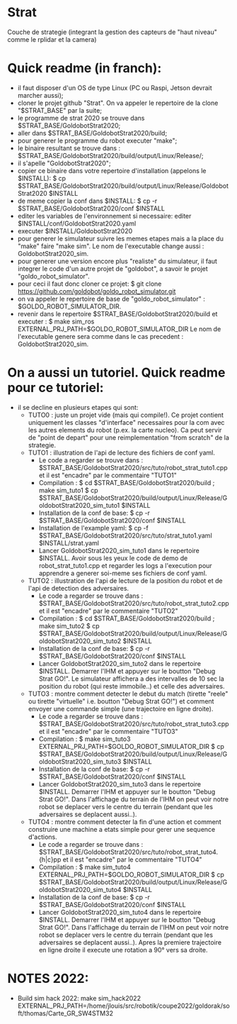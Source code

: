 # Strat
Couche de strategie (integrant la gestion des capteurs de "haut niveau" comme le rplidar et la camera)

# Quick readme (in franch):
- il faut disposer d'un OS de type Linux (PC ou Raspi, Jetson devrait marcher aussi);
- cloner le projet github "Strat". On va appeler le repertoire de la clone "$STRAT_BASE" par la suite;
- le programme de strat 2020 se trouve dans $STRAT_BASE/GoldobotStrat2020;
- aller dans $STRAT_BASE/GoldobotStrat2020/build;
- pour generer le programme du robot executer "make";
- le binaire resultant se trouve dans :
  $STRAT_BASE/GoldobotStrat2020/build/output/Linux/Release/;
- il s'apelle "GoldobotStrat2020";
- copier ce binaire dans votre repertoire d'installation (appelons le $INSTALL):
  $ cp $STRAT_BASE/GoldobotStrat2020/build/output/Linux/Release/GoldobotStrat2020 $INSTALL
- de meme copier la conf dans $INSTALL:
  $ cp -r $STRAT_BASE/GoldobotStrat2020/conf $INSTALL
- editer les variables de l'environnement si necessaire: editer $INSTALL/conf/GoldobotStrat2020.yaml
- executer $INSTALL/GoldobotStrat2020
- pour generer le simulateur suivre les memes etapes mais a la place du "make" faire "make sim". Le nom de l'executable change aussi : GoldobotStrat2020_sim.
- pour generer une version encore plus "realiste" du simulateur, il faut integrer le code d'un autre projet de "goldobot", a savoir le projet "goldo_robot_simulator".
- pour ceci il faut donc cloner ce projet:
  $ git clone https://github.com/goldobot/goldo_robot_simulator.git
- on va appeler le repertoire de base de "goldo_robot_simulator" : $GOLDO_ROBOT_SIMULATOR_DIR.
- revenir dans le repertoire $STRAT_BASE/GoldobotStrat2020/build et executer :
  $ make sim_ros EXTERNAL_PRJ_PATH=$GOLDO_ROBOT_SIMULATOR_DIR
  Le nom de l'executable genere sera comme dans le cas precedent : GoldobotStrat2020_sim.

# On a aussi un tutoriel. Quick readme pour ce tutoriel:
- il se decline en plusieurs etapes qui sont:
  - TUTO0 : juste un projet vide (mais qui compile!). Ce projet contient uniquement les classes "d'interface" necessaires pour la com avec les autres elements du robot (p.ex. la carte nucleo). Ca peut servir de "point de depart" pour une reimplementation "from scratch" de la strategie.
  - TUTO1 : illustration de l'api de lecture des fichiers de conf yaml.
    - Le code a regarder se trouve dans : $STRAT_BASE/GoldobotStrat2020/src/tuto/robot_strat_tuto1.cpp et il est "encadre" par le commentaire "TUTO1"
    - Compilation :
      $ cd $STRAT_BASE/GoldobotStrat2020/build ; make sim_tuto1
      $ cp $STRAT_BASE/GoldobotStrat2020/build/output/Linux/Release/GoldobotStrat2020_sim_tuto1 $INSTALL
    - Installation de la conf de base:
      $ cp -r $STRAT_BASE/GoldobotStrat2020/conf $INSTALL
    - Installation de l'example yaml:
      $ cp -f $STRAT_BASE/GoldobotStrat2020/src/tuto/strat_tuto1.yaml $INSTALL/strat.yaml
    - Lancer GoldobotStrat2020_sim_tuto1 dans le repertoire $INSTALL. Avoir sous les yeux le code de demo de robot_strat_tuto1.cpp et regarder les logs a l'execution pour apprendre a generer soi-meme ses fichiers de conf yaml.
  - TUTO2 : illustration de l'api de lecture de la position du robot et de l'api de detection des adversaires.
    - Le code a regarder se trouve dans : $STRAT_BASE/GoldobotStrat2020/src/tuto/robot_strat_tuto2.cpp et il est "encadre" par le commentaire "TUTO2"
    - Compilation :
      $ cd $STRAT_BASE/GoldobotStrat2020/build ; make sim_tuto2
      $ cp $STRAT_BASE/GoldobotStrat2020/build/output/Linux/Release/GoldobotStrat2020_sim_tuto2 $INSTALL
    - Installation de la conf de base:
      $ cp -r $STRAT_BASE/GoldobotStrat2020/conf $INSTALL
    - Lancer GoldobotStrat2020_sim_tuto2 dans le repertoire $INSTALL. Demarrer l'IHM et appuyer sur le boutton "Debug Strat GO!". Le simulateur affichera a des intervalles de 10 sec la position du robot (qui reste immobile..) et celle des adversaires.
  - TUTO3 : montre comment detecter le debut du match (tirette "reele" ou tirette "virtuelle" i.e. boutton "Debug Strat GO!") et comment envoyer une commande simple (une trajectoire en ligne droite).
    - Le code a regarder se trouve dans : $STRAT_BASE/GoldobotStrat2020/src/tuto/robot_strat_tuto3.cpp et il est "encadre" par le commentaire "TUTO3"
    - Compilation :
      $ make sim_tuto3 EXTERNAL_PRJ_PATH=$GOLDO_ROBOT_SIMULATOR_DIR
      $ cp $STRAT_BASE/GoldobotStrat2020/build/output/Linux/Release/GoldobotStrat2020_sim_tuto3 $INSTALL
    - Installation de la conf de base:
      $ cp -r $STRAT_BASE/GoldobotStrat2020/conf $INSTALL
    - Lancer GoldobotStrat2020_sim_tuto3 dans le repertoire $INSTALL. Demarrer l'IHM et appuyer sur le boutton "Debug Strat GO!". Dans l'affichage du terrain de l'IHM on peut voir notre robot se deplacer vers le centre du terrain (pendant que les adversaires se deplacent aussi..).
  - TUTO4 : montre comment detecter la fin d'une action et comment construire une machine a etats simple pour gerer une sequence d'actions.
    - Le code a regarder se trouve dans : $STRAT_BASE/GoldobotStrat2020/src/tuto/robot_strat_tuto4.{h|c}pp et il est "encadre" par le commentaire "TUTO4"
    - Compilation :
      $ make sim_tuto4 EXTERNAL_PRJ_PATH=$GOLDO_ROBOT_SIMULATOR_DIR
      $ cp $STRAT_BASE/GoldobotStrat2020/build/output/Linux/Release/GoldobotStrat2020_sim_tuto4 $INSTALL
    - Installation de la conf de base:
      $ cp -r $STRAT_BASE/GoldobotStrat2020/conf $INSTALL
    - Lancer GoldobotStrat2020_sim_tuto4 dans le repertoire $INSTALL. Demarrer l'IHM et appuyer sur le boutton "Debug Strat GO!". Dans l'affichage du terrain de l'IHM on peut voir notre robot se deplacer vers le centre du terrain (pendant que les adversaires se deplacent aussi..). Apres la premiere trajectoire en ligne droite il execute une rotation a 90° vers sa droite.

# NOTES 2022:
  * Build sim hack 2022:
  make sim_hack2022 EXTERNAL_PRJ_PATH=/home/jlouis/src/robotik/coupe2022/goldorak/soft/thomas/Carte_GR_SW4STM32
